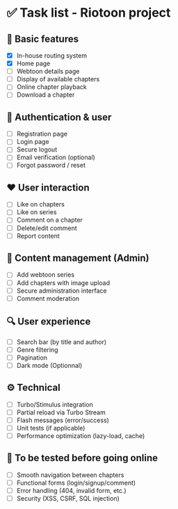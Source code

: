 # ✅ Task list - Riotoon project

## 🔧 Basic features

- [x] In-house routing system
- [x] Home page
- [ ] Webtoon details page
- [ ] Display of available chapters
- [ ] Online chapter playback
- [ ] Download a chapter

## 👤 Authentication & user

- [ ] Registration page
- [ ] Login page
- [ ] Secure logout
- [ ] Email verification (optional)
- [ ] Forgot password / reset

## ❤️ User interaction

- [ ] Like on chapters
- [ ] Like on series
- [ ] Comment on a chapter
- [ ] Delete/edit comment
- [ ] Report content

## 📂 Content management (Admin)

- [ ] Add webtoon series
- [ ] Add chapters with image upload
- [ ] Secure administration interface
- [ ] Comment moderation

## 🔍 User experience

- [ ] Search bar (by title and author)
- [ ] Genre filtering
- [ ] Pagination
- [ ] Dark mode (Optionnal)

## ⚙️ Technical

- [ ] Turbo/Stimulus integration
- [ ] Partial reload via Turbo Stream
- [ ] Flash messages (error/success)
- [ ] Unit tests (if applicable)
- [ ] Performance optimization (lazy-load, cache)

## 🧪 To be tested before going online

- [ ] Smooth navigation between chapters
- [ ] Functional forms (login/signup/comment)
- [ ] Error handling (404, invalid form, etc.)
- [ ] Security (XSS, CSRF, SQL injection)